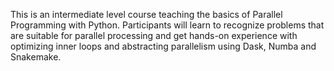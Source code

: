This is an intermediate level course teaching the basics of Parallel Programming with Python. Participants will learn to recognize problems that are suitable for parallel processing and get hands-on experience with optimizing inner loops and abstracting parallelism using Dask, Numba and Snakemake.
